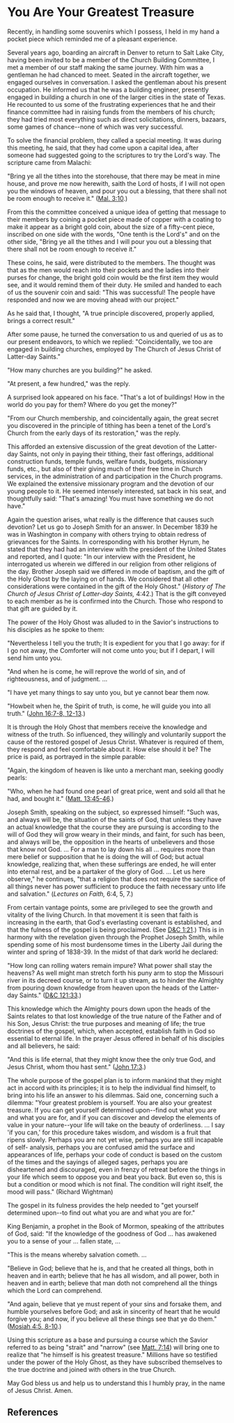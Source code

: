 # You Are Your Greatest Treasure

Recently, in handling some souvenirs which I possess, I held in my hand a
pocket piece which reminded me of a pleasant experience.

Several years ago, boarding an aircraft in Denver to return to Salt Lake City,
having been invited to be a member of the Church Building Committee, I met a
member of our staff making the same journey. With him was a gentleman he had
chanced to meet. Seated in the aircraft together, we engaged ourselves in
conversation. I asked the gentleman about his present occupation. He informed
us that he was a building engineer, presently engaged in building a church in
one of the larger cities in the state of Texas. He recounted to us some of the
frustrating experiences that he and their finance committee had in raising
funds from the members of his church; they had tried most everything such as
direct solicitations, dinners, bazaars, some games of chance--none of which
was very successful.

To solve the financial problem, they called a special meeting. It was during
this meeting, he said, that they had come upon a capital idea, after someone
had suggested going to the scriptures to try the Lord's way. The scripture
came from Malachi:

"Bring ye all the tithes into the storehouse, that there may be meat in mine
house, and prove me now herewith, saith the Lord of hosts, if I will not open
you the windows of heaven, and pour you out a blessing, that there shall not
be room enough to receive it." ([Mal.
3:10](/scriptures/ot/mal/3.10?lang=eng#9).)

From this the committee conceived a unique idea of getting that message to
their members by coining a pocket piece made of copper with a coating to make
it appear as a bright gold coin, about the size of a fifty-cent piece,
inscribed on one side with the words, "One tenth is the Lord's" and on the
other side, "Bring ye all the tithes and I will pour you out a blessing that
there shall not be room enough to receive it."

These coins, he said, were distributed to the members. The thought was that as
the men would reach into their pockets and the ladies into their purses for
change, the bright gold coin would be the first item they would see, and it
would remind them of their duty. He smiled and handed to each of us the
souvenir coin and said: "This was successful! The people have responded and
now we are moving ahead with our project."

As he said that, I thought, "A true principle discovered, properly applied,
brings a correct result."

After some pause, he turned the conversation to us and queried of us as to our
present endeavors, to which we replied: "Coincidentally, we too are engaged in
building churches, employed by The Church of Jesus Christ of Latter-day
Saints."

"How many churches are you building?" he asked.

"At present, a few hundred," was the reply.

A surprised look appeared on his face. "That's a lot of buildings! How in the
world do you pay for them? Where do you get the money?"

"From our Church membership, and coincidentally again, the great secret you
discovered in the principle of tithing has been a tenet of the Lord's Church
from the early days of its restoration," was the reply.

This afforded an extensive discussion of the great devotion of the Latter-day
Saints, not only in paying their tithing, their fast offerings, additional
construction funds, temple funds, welfare funds, budgets, missionary funds,
etc., but also of their giving much of their free time in Church services, in
the administration of and participation in the Church programs. We explained
the extensive missionary program and the devotion of our young people to it.
He seemed intensely interested, sat back in his seat, and thoughtfully said:
"That's amazing! You must have something we do not have."

Again the question arises, what really is the difference that causes such
devotion? Let us go to Joseph Smith for an answer. In December 1839 he was in
Washington in company with others trying to obtain redress of grievances for
the Saints. In corresponding with his brother Hyrum, he stated that they had
had an interview with the president of the United States and reported, and I
quote: "In our interview with the President, he interrogated us wherein we
differed in our religion from other religions of the day. Brother Joseph said
we differed in mode of baptism, and the gift of the Holy Ghost by the laying
on of hands. We considered that all other considerations were contained in the
gift of the Holy Ghost." (_History of The Church of Jesus Christ of Latter-day
Saints,_ 4:42.) That is the gift conveyed to each member as he is confirmed
into the Church. Those who respond to that gift are guided by it.

The power of the Holy Ghost was alluded to in the Savior's instructions to his
disciples as he spoke to them:

"Nevertheless I tell you the truth; It is expedient for you that I go away:
for if I go not away, the Comforter will not come unto you; but if I depart, I
will send him unto you.

"And when he is come, he will reprove the world of sin, and of righteousness,
and of judgment. ...

"I have yet many things to say unto you, but ye cannot bear them now.

"Howbeit when he, the Spirit of truth, is come, he will guide you into all
truth." ([John 16:7-8, 12-13](/scriptures/nt/john/16.7-8,12-13?lang=eng#6).)

It is through the Holy Ghost that members receive the knowledge and witness of
the truth. So influenced, they willingly and voluntarily support the cause of
the restored gospel of Jesus Christ. Whatever is required of them, they
respond and feel comfortable about it. How else should it be? The price is
paid, as portrayed in the simple parable:

"Again, the kingdom of heaven is like unto a merchant man, seeking goodly
pearls:

"Who, when he had found one pearl of great price, went and sold all that he
had, and bought it." ([Matt.
13:45-46](/scriptures/nt/matt/13.45-46?lang=eng#44).)

Joseph Smith, speaking on the subject, so expressed himself: "Such was, and
always will be, the situation of the saints of God, that unless they have an
actual knowledge that the course they are pursuing is according to the will of
God they will grow weary in their minds, and faint, for such has been, and
always will be, the opposition in the hearts of unbelievers and those that
know not God. ... For a man to lay down his all ... requires more than mere belief
or supposition that he is doing the will of God; but actual knowledge,
realizing that, when these sufferings are ended, he will enter into eternal
rest, and be a partaker of the glory of God. ... Let us here observe," he
continues, "that a religion that does not require the sacrifice of all things
never has power sufficient to produce the faith necessary unto life and
salvation." (_Lectures on Faith,_ 6:4, 5, 7.)

From certain vantage points, some are privileged to see the growth and
vitality of the living Church. In that movement it is seen that faith is
increasing in the earth, that God's everlasting covenant is established, and
that the fulness of the gospel is being proclaimed. (See [D&amp;C
1:21](/scriptures/dc-testament/dc/1.21?lang=eng#20).) This is in harmony with
the revelation given through the Prophet Joseph Smith, while spending some of
his most burdensome times in the Liberty Jail during the winter and spring of
1838-39\. In the midst of that dark world he declared:

"How long can rolling waters remain impure? What power shall stay the heavens?
As well might man stretch forth his puny arm to stop the Missouri river in its
decreed course, or to turn it up stream, as to hinder the Almighty from
pouring down knowledge from heaven upon the heads of the Latter-day Saints."
([D&amp;C 121:33](/scriptures/dc-testament/dc/121.33?lang=eng#32).)

This knowledge which the Almighty pours down upon the heads of the Saints
relates to that lost knowledge of the true nature of the Father and of his
Son, Jesus Christ: the true purposes and meaning of life; the true doctrines
of the gospel, which, when accepted, establish faith in God so essential to
eternal life. In the prayer Jesus offered in behalf of his disciples and all
believers, he said:

"And this is life eternal, that they might know thee the only true God, and
Jesus Christ, whom thou hast sent." ([John
17:3](/scriptures/nt/john/17.3?lang=eng#2).)

The whole purpose of the gospel plan is to inform mankind that they might act
in accord with its principles; it is to help the individual find himself, to
bring into his life an answer to his dilemmas. Said one, concerning such a
dilemma: "Your greatest problem is yourself. You are also your greatest
treasure. If you can get yourself determined upon--find out what you are and
what you are for, and if you can discover and develop the elements of value in
your nature--your life will take on the beauty of orderliness. ... I say 'if you
can,' for this procedure takes wisdom, and wisdom is a fruit that ripens
slowly. Perhaps you are not yet wise, perhaps you are still incapable of self-
analysis, perhaps you are confused amid the surface and appearances of life,
perhaps your code of conduct is based on the custom of the times and the
sayings of alleged sages, perhaps you are disheartened and discouraged, even
in frenzy of retreat before the things in your life which seem to oppose you
and beat you back. But even so, this is but a condition or mood which is not
final. The condition will right itself, the mood will pass." (Richard
Wightman)

The gospel in its fulness provides the help needed to "get yourself determined
upon--to find out what you are and what you are for."

King Benjamin, a prophet in the Book of Mormon, speaking of the attributes of
God, said: "If the knowledge of the goodness of God ... has awakened you to a
sense of your ... fallen state, ...

"This is the means whereby salvation cometh. ...

"Believe in God; believe that he is, and that he created all things, both in
heaven and in earth; believe that he has all wisdom, and all power, both in
heaven and in earth; believe that man doth not comprehend all the things which
the Lord can comprehend.

"And again, believe that ye must repent of your sins and forsake them, and
humble yourselves before God; and ask in sincerity of heart that he would
forgive you; and now, if you believe all these things see that ye do them."
([Mosiah 4:5, 8-10](/scriptures/bofm/mosiah/4.5,8-10?lang=eng#4).)

Using this scripture as a base and pursuing a course which the Savior referred
to as being "strait" and "narrow" (see [Matt.
7:14](/scriptures/nt/matt/7.14?lang=eng#13)) will bring one to realize that
"he himself is his greatest treasure." Millions have so testified under the
power of the Holy Ghost, as they have subscribed themselves to the true
doctrine and joined with others in the true Church.

May God bless us and help us to understand this I humbly pray, in the name of
Jesus Christ. Amen.

## References

